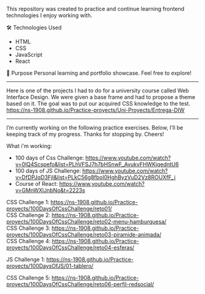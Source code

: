 This repository was created to practice and continue learning frontend technologies I enjoy working with.

🛠️ Technologies Used
- HTML
- CSS
- JavaScript
- React

📌 Purpose
Personal learning and portfolio showcase.
Feel free to explore!

-----------------
Here is one of the projects I had to do for a university course called Web Interface Design. We were given a base frame and had to propose a theme based on it. The goal was to put our acquired CSS knowledge to the test. <br>
https://ns-1908.github.io/Practice-proyects/Uni-Proyects/Entrega-DIW

----------------

I’m currently working on the following practice exercises. 
Below, I’ll be keeping track of my progress. Thanks for stopping by.
Cheers!

What i'm working:
- 100 days of Css Challenge: https://www.youtube.com/watch?v=0lQ4Scspefo&list=PLhVFSJ7h7bHSnwF_AvukvFHWKjqedntU6 <br>
- 100 days of JS Challenge: https://www.youtube.com/watch?v=DfDPJqD3FjI&list=PLkC56g8fboI0HghByzVuD2Vz8ROUXfF_j <br>
- Course of React: https://www.youtube.com/watch?v=GMnWXlJnbNo&t=2223s <br>

CSS Challenge 1: https://ns-1908.github.io/Practice-proyects/100DaysOfCssChallenge/reto01/<br>
CSS Challenge 2: https://ns-1908.github.io/Practice-proyects/100DaysOfCssChallenge/reto02-menu-hamburguesa/<br>
CSS Challenge 3: https://ns-1908.github.io/Practice-proyects/100DaysOfCssChallenge/reto03-piramide-animada/<br>
CSS Challenge 4: https://ns-1908.github.io/Practice-proyects/100DaysOfCssChallenge/reto04-esferas/<br>

JS Challenge 1: https://ns-1908.github.io/Practice-proyects/100DaysOfJS/01-tablero/ <br>

CSS Challenge 5: https://ns-1908.github.io/Practice-proyects/100DaysOfCssChallenge/reto06-perfil-redsocial/<br>
